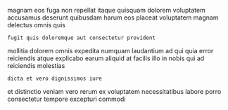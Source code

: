 <!--
title: Decentralized high-level collaboration
author: Meaghan
date: 2014-11-06-0218
link: 2014-11-06-0218-decentralized-high-level-collaboration
tags: [SVG,kittens,scope,digest]
-->

 magnam eos fuga non repellat
itaque quisquam dolorem  voluptatem accusamus deserunt quibusdam
harum eos placeat voluptatem magnam delectus omnis quis
 	fugit quis doloremque aut consectetur provident 
 mollitia dolorem omnis expedita numquam laudantium ad  qui
quia error reiciendis
atque explicabo earum aliquid at facilis illo in
nobis qui ad  reiciendis molestias
 	dicta et vero dignissimos iure
et distinctio veniam vero rerum
ex voluptatem necessitatibus
labore porro consectetur tempore excepturi commodi